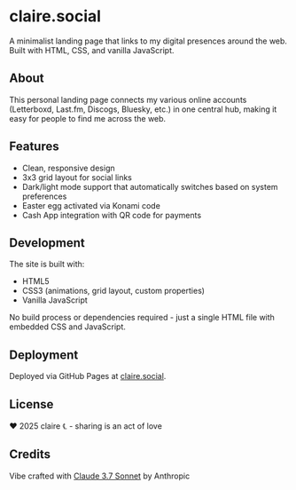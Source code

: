# claire.social

A minimalist landing page that links to my digital presences around the web. Built with HTML, CSS, and vanilla JavaScript.

## About

This personal landing page connects my various online accounts (Letterboxd, Last.fm, Discogs, Bluesky, etc.) in one central hub, making it easy for people to find me across the web.

## Features

- Clean, responsive design
- 3x3 grid layout for social links
- Dark/light mode support that automatically switches based on system preferences
- Easter egg activated via Konami code
- Cash App integration with QR code for payments

## Development

The site is built with:
- HTML5
- CSS3 (animations, grid layout, custom properties)
- Vanilla JavaScript

No build process or dependencies required - just a single HTML file with embedded CSS and JavaScript.

## Deployment

Deployed via GitHub Pages at [claire.social](https://claire.social).

## License

♥ 2025 claire ℄ - sharing is an act of love

## Credits

Vibe crafted with [Claude 3.7 Sonnet](https://claude.ai) by Anthropic
